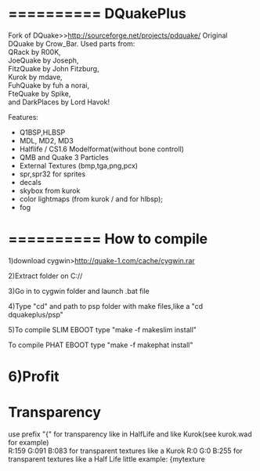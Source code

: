 ==========
DQuakePlus
==========
Fork of DQuake>>http://sourceforge.net/projects/pdquake/ 
Original DQuake by Crow_Bar. 
Used parts from:  
QRack by R00K,   
JoeQuake by Joseph,    
FitzQuake by John Fitzburg,  
Kurok by mdave,    
FuhQuake by fuh a norai,   
FteQuake by Spike,   
and DarkPlaces by Lord Havok!   

Features:
- Q1BSP,HLBSP
- MDL, MD2, MD3
- Halflife / CS1.6 Modelformat(without bone controll)
- QMB and Quake 3 Particles
- External Textures (bmp,tga,png,pcx)
- spr,spr32 for sprites
- decals
- skybox from kurok
- color lightmaps (from kurok / and for hlbsp);
- fog

==========
How to compile
==========
1)download cygwin>http://quake-1.com/cache/cygwin.rar

2)Extract folder on C://

3)Go in to cygwin folder and launch .bat file

4)Type "cd" and path to psp folder with make files,like a "cd dquakeplus/psp"

5)To compile SLIM EBOOT type "make -f  makeslim install"

  To compile PHAT EBOOT type "make -f makephat install"
  
6)Profit
==========
Transparency
==========
use prefix "{" for transparency like in HalfLife and like Kurok(see kurok.wad for example)  
R:159 G:091 B:083 for transparent textures like a Kurok
R:0 G:0 B:255 for transparent textures like a Half Life
little example:
{mytexture

